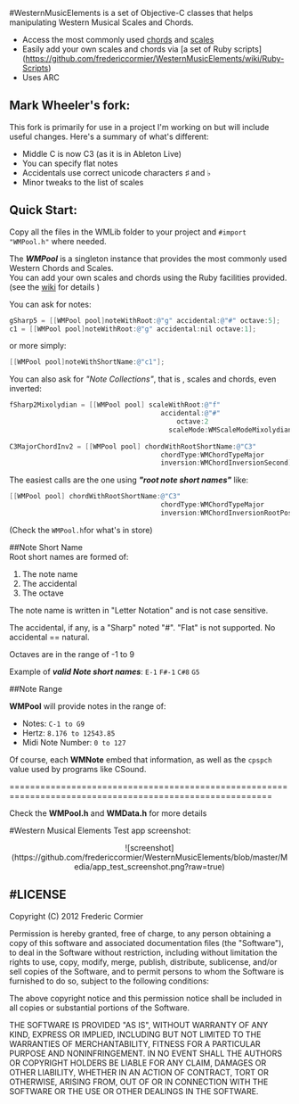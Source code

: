 #WesternMusicElements is a set of Objective-C classes that helps manipulating Western Musical Scales and Chords.

- Access the most commonly used [chords](https://github.com/fredericcormier/WesternMusicElements/wiki/Chords)  and [scales](https://github.com/fredericcormier/WesternMusicElements/wiki/Scales)  
- Easily add your own scales and chords via [a set of Ruby scripts] (https://github.com/fredericcormier/WesternMusicElements/wiki/Ruby-Scripts)  
- Uses ARC


## Mark Wheeler's fork:
This fork is primarily for use in a project I'm working on but will include useful changes. Here's a summary of what's different:
- Middle C is now C3 (as it is in Ableton Live)
- You can specify flat notes
- Accidentals use correct unicode characters ♯ and ♭
- Minor tweaks to the list of scales


## Quick Start:

Copy all the files in the WMLib folder to your project and  `#import "WMPool.h"` where needed.

The ***WMPool*** is a singleton instance that provides the most commonly used Western Chords and  Scales.  
You can add your own scales and chords using the Ruby facilities provided. (see the [wiki](https://github.com/fredericcormier/WesternMusicElements/wiki/Ruby-Scripts) for details )


You can ask for notes: 
```objective-c 
gSharp5 = [[WMPool pool]noteWithRoot:@"g" accidental:@"#" octave:5];  
c1 = [[WMPool pool]noteWithRoot:@"g" accidental:nil octave:1];
```
or more simply:  
```objective-c
[[WMPool pool]noteWithShortName:@"c1"];
```

You can also ask for *"Note Collections"*, that is , scales and chords, even inverted:   
```objective-c 
fSharp2Mixolydian = [[WMPool pool] scaleWithRoot:@"f" 
                                      accidental:@"#"
                                          octave:2 
                                        scaleMode:WMScaleModeMixolydian]; 
 
C3MajorChordInv2 = [[WMPool pool] chordWithRootShortName:@"C3" 
                                      chordType:WMChordTypeMajor
                                      inversion:WMChordInversionSecond];
```



The easiest calls are the one using ***"root note short names"*** like:  
```objective-c
[[WMPool pool] chordWithRootShortName:@"C3" 
                                      chordType:WMChordTypeMajor
                                      inversion:WMChordInversionRootPosition];
```
(Check the `WMPool.h`for what's in store)

##Note Short Name  
Root short names are formed of:

1. The note name
2. The accidental
3. The octave
 
The note name is written in "Letter Notation" and is not case sensitive.

The accidental, if any, is a "Sharp" noted "#". "Flat" is not supported. No accidental == natural.

Octaves are in the range of -1 to 9

Example of ***valid Note short names***:
`E-1` `F#-1` `C#8` `G5`

##Note Range

**WMPool** will provide notes in the range of:

- Notes: `C-1 to G9`
- Hertz: `8.176 to 12543.85`
- Midi Note Number: `0 to 127`

Of course, each **WMNote** embed that information, as well as the `cpspch` value used by programs like CSound. 

=========================================================================================================

Check the **WMPool.h** and **WMData.h** for more details 

#Western Musical Elements Test app screenshot:
<center>
![screenshot]  
(https://github.com/fredericcormier/WesternMusicElements/blob/master/Media/app_test_screenshot.png?raw=true)
</center>


#LICENSE 
----
Copyright (C) 2012 Frederic Cormier

Permission is hereby granted, free of charge, to any person obtaining a copy of this software and associated documentation files (the "Software"), to deal in the Software without restriction, including without limitation the rights to use, copy, modify, merge, publish, distribute, sublicense, and/or sell copies of the Software, and to permit persons to whom the Software is furnished to do so, subject to the following conditions:

The above copyright notice and this permission notice shall be included in all copies or substantial portions of the Software.

THE SOFTWARE IS PROVIDED "AS IS", WITHOUT WARRANTY OF ANY KIND, EXPRESS OR IMPLIED, INCLUDING BUT NOT LIMITED TO THE WARRANTIES OF MERCHANTABILITY, FITNESS FOR A PARTICULAR PURPOSE AND NONINFRINGEMENT. IN NO EVENT SHALL THE AUTHORS OR COPYRIGHT HOLDERS BE LIABLE FOR ANY CLAIM, DAMAGES OR OTHER LIABILITY, WHETHER IN AN ACTION OF CONTRACT, TORT OR OTHERWISE, ARISING FROM, OUT OF OR IN CONNECTION WITH THE SOFTWARE OR THE USE OR OTHER DEALINGS IN THE SOFTWARE.
